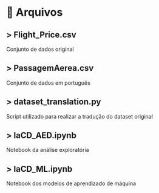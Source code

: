 # 📄 Arquivos

## > Flight_Price.csv
Conjunto de dados original

## > PassagemAerea.csv
Conjunto de dados em português

## > dataset_translation.py
Script utilizado para realizar a tradução do dataset original

## > IaCD_AED.ipynb
Notebook da análise exploratória

## > IaCD_ML.ipynb
Notebook dos modelos de aprendizado de máquina

